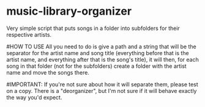 # music-library-organizer
Very simple script that puts songs in a folder into subfolders for their respective artists.

#HOW TO USE
All you need to do is give a path and a string that will be the separator for the artist name and song title (everything before that is the artist name, and everything after that is the song's title), it will then, for each song in that folder (not for the subfolders) create a folder with the artist name and move the songs there.


#IMPORTANT:
If you're not sure about how it will separate them, please test on a copy.
There is a "deorganizer", but I'm not sure if it will behave exactly the way you'd expect.
